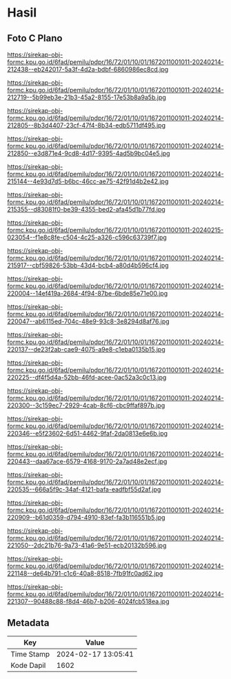 # Hasil

## Foto C Plano

https://sirekap-obj-formc.kpu.go.id/6fad/pemilu/pdpr/16/72/01/10/01/1672011001011-20240214-212438--eb242017-5a3f-4d2a-bdbf-6860986ec8cd.jpg

https://sirekap-obj-formc.kpu.go.id/6fad/pemilu/pdpr/16/72/01/10/01/1672011001011-20240214-212719--5b99eb3e-21b3-45a2-8155-17e53b8a9a5b.jpg

https://sirekap-obj-formc.kpu.go.id/6fad/pemilu/pdpr/16/72/01/10/01/1672011001011-20240214-212805--8b3d4407-23cf-47f4-8b34-edb5711df495.jpg

https://sirekap-obj-formc.kpu.go.id/6fad/pemilu/pdpr/16/72/01/10/01/1672011001011-20240214-212850--e3d871e4-9cd8-4d17-9395-4ad5b9bc04e5.jpg

https://sirekap-obj-formc.kpu.go.id/6fad/pemilu/pdpr/16/72/01/10/01/1672011001011-20240214-215144--4e93d7d5-b6bc-46cc-ae75-42f91d4b2e42.jpg

https://sirekap-obj-formc.kpu.go.id/6fad/pemilu/pdpr/16/72/01/10/01/1672011001011-20240214-215355--d83081f0-be39-4355-bed2-afa45d1b77fd.jpg

https://sirekap-obj-formc.kpu.go.id/6fad/pemilu/pdpr/16/72/01/10/01/1672011001011-20240215-023054--f1e8c8fe-c504-4c25-a326-c596c63739f7.jpg

https://sirekap-obj-formc.kpu.go.id/6fad/pemilu/pdpr/16/72/01/10/01/1672011001011-20240214-215917--cbf59826-53bb-43d4-bcb4-a80d4b596cf4.jpg

https://sirekap-obj-formc.kpu.go.id/6fad/pemilu/pdpr/16/72/01/10/01/1672011001011-20240214-220004--14ef419a-2684-4f94-87be-6bde85e71e00.jpg

https://sirekap-obj-formc.kpu.go.id/6fad/pemilu/pdpr/16/72/01/10/01/1672011001011-20240214-220047--ab6115ed-704c-48e9-93c8-3e8294d8af76.jpg

https://sirekap-obj-formc.kpu.go.id/6fad/pemilu/pdpr/16/72/01/10/01/1672011001011-20240214-220137--de23f2ab-cae9-4075-a9e8-c1eba0135b15.jpg

https://sirekap-obj-formc.kpu.go.id/6fad/pemilu/pdpr/16/72/01/10/01/1672011001011-20240214-220225--df4f5d4a-52bb-46fd-acee-0ac52a3c0c13.jpg

https://sirekap-obj-formc.kpu.go.id/6fad/pemilu/pdpr/16/72/01/10/01/1672011001011-20240214-220300--3c159ec7-2929-4cab-8cf6-cbc9ffaf897b.jpg

https://sirekap-obj-formc.kpu.go.id/6fad/pemilu/pdpr/16/72/01/10/01/1672011001011-20240214-220346--e5f23602-6d51-4462-9faf-2da0813e6e6b.jpg

https://sirekap-obj-formc.kpu.go.id/6fad/pemilu/pdpr/16/72/01/10/01/1672011001011-20240214-220443--daa67ace-6579-4168-9170-2a7ad48e2ecf.jpg

https://sirekap-obj-formc.kpu.go.id/6fad/pemilu/pdpr/16/72/01/10/01/1672011001011-20240214-220535--666a5f9c-34af-4121-bafa-eadfbf55d2af.jpg

https://sirekap-obj-formc.kpu.go.id/6fad/pemilu/pdpr/16/72/01/10/01/1672011001011-20240214-220909--b61d0359-d794-4910-83ef-fa3b116551b5.jpg

https://sirekap-obj-formc.kpu.go.id/6fad/pemilu/pdpr/16/72/01/10/01/1672011001011-20240214-221050--2dc21b76-9a73-41a6-9e51-ecb20132b596.jpg

https://sirekap-obj-formc.kpu.go.id/6fad/pemilu/pdpr/16/72/01/10/01/1672011001011-20240214-221148--de64b791-c1c6-40a8-8518-7fb91fc0ad62.jpg

https://sirekap-obj-formc.kpu.go.id/6fad/pemilu/pdpr/16/72/01/10/01/1672011001011-20240214-221307--90488c88-f8d4-46b7-b206-4024fcb518ea.jpg


## Metadata

| Key        | Value               |
| ---------- | ------------------- |
| Time Stamp | 2024-02-17 13:05:41 |
| Kode Dapil | 1602                |



